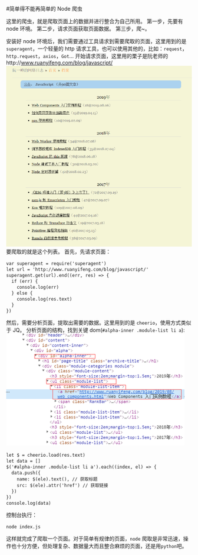 #简单得不能再简单的 Node 爬虫

这里的爬虫，就是爬取页面上的数据并进行整合为自己所用。
第一步，先要有 node 环境。
第二步，请求页面获取页面数据。
第三步，爬~。

安装好 node 环境后，我们需要通过工具请求到需要爬取的页面，这里用到的是`superagent`，一个轻量的 http 请求工具，也可以使用其他的，比如：`request`，`http.request`，`axios`，`Got`...
开始请求页面，这里用的栗子是阮老师的http://www.ruanyifeng.com/blog/javascript/
![图片](https://github.com/MarioLuLu7/Notes-Share/blob/master/images/node_1_1.png)
要爬取的就是这个列表。
首先，先请求页面：

```
var superagent = require('superagent')
let url = 'http://www.ruanyifeng.com/blog/javascript/'
superagent.get(url).end((err, res) => {
  if (err) {
    console.log(err)
  } else {
    console.log(res.text)
  }
})
```

然后，需要分析页面，提取出需要的数据。这里用到的是 `cheerio`，使用方式类似于 JQ。
分析页面的结构，找到关键 dom(`#alpha-inner .module-list li a`):
![图片](https://github.com/MarioLuLu7/Notes-Share/blob/master/images/node_1_2.png)

```
let $ = cheerio.load(res.text)
let data = []
$('#alpha-inner .module-list li a').each((index, el) => {
  data.push({
    name: $(ele).text(), // 获取标题
    src: $(ele).attr('href') // 获取链接
  })
})
console.log(data)
```

控制台执行：

```
node index.js
```

这样就完成了爬取一个页面。对于简单有规律的页面，`node` 爬取是非常迅速，操作也十分方便，但处理复杂、数据量大而且整合麻烦的页面，还是用`python`吧。
